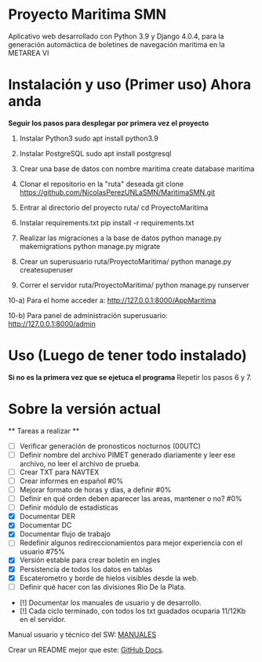 # Proyecto Maritima SMN
Aplicativo web desarrollado con Python 3.9 y Django 4.0.4, para la generación automáctica de boletines de navegación maritima en la METAREA VI


# Instalación y uso (Primer uso) Ahora anda
**Seguir los pasos para desplegar por primera vez el proyecto**

1) Instalar Python3
sudo apt install python3.9

2) Instalar PostgreSQL
sudo apt install postgresql

3) Crear una base de datos con nombre maritima
create database maritima

4) Clonar el repositorio en la "ruta" deseada
git clone https://github.com/NicolasPerezUNLaSMN/MaritimaSMN.git


5) Entrar al directorio del proyecto
ruta/ cd ProyectoMaritima


6) Instalar requirements.txt
pip install -r requirements.txt

7) Realizar las migraciones a la base de datos
python manage.py makemigrations
python manage.py migrate

8) Crear un superusuario
ruta/ProyectoMaritima/ 
python manage.py createsuperuser


9) Correr el servidor
ruta/ProyectoMaritima/ 
python manage.py runserver

10-a) Para el home acceder a: 
http://127.0.0.1:8000/AppMaritima

10-b) Para panel de administración superusuario:
http://127.0.0.1:8000/admin


# Uso (Luego de tener todo instalado)
**Si no es la primera vez que se ejetuca el programa**
Repetir los pasos 6 y 7.


# Sobre la versión actual
** Tareas a realizar **

- [ ] Verificar generación de pronosticos nocturnos (00UTC)
- [ ] Definir nombre del archivo PIMET generado diariamente y leer ese archivo, no leer el archivo de prueba.
- [ ] Crear TXT para NAVTEX
- [ ] Crear informes en español #0%
- [ ] Mejorar formato de horas y días, a definir #0%
- [ ] Definir en qué orden deben aparecer las areas, mantener o no? #0%
- [ ] Definir módulo de estadisticas
- [x] Documentar DER
- [x] Documentar DC
- [x] Documentar flujo de trabajo
- [ ] Redefinir algunos redireccionamientos para mejor experiencia con el usuario #75%
- [x] Versión estable para crear boletín en ingles
- [x] Persistencia de todos los datos en tablas 
- [x] Escaterometro y borde de hielos visibles desde la web. 
- [ ] Definir qué hacer con las divisiones Rio De la Plata.
- [!] Documentar los manuales de usuario y de desarrollo.
- [!] Cada ciclo terminado, con todos los txt guadados ocuparia 11/12Kb en el servidor. 


Manual usuario y técnico del SW: [MANUALES](https://drive.google.com/drive/folders/1EdElg3e95aywZnOQJLetQNT4LN--bmhZ?usp=sharing)

Crear un README mejor que este: [GitHub Docs](https://docs.github.com/es/get-started/writing-on-github/getting-started-with-writing-and-formatting-on-github/basic-writing-and-formatting-syntax).
